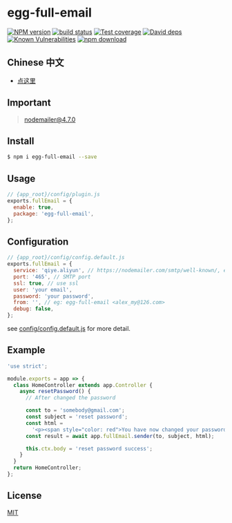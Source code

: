 # egg-full-email

[![NPM version][npm-image]][npm-url]
[![build status][travis-image]][travis-url]
[![Test coverage][codecov-image]][codecov-url]
[![David deps][david-image]][david-url]
[![Known Vulnerabilities][snyk-image]][snyk-url]
[![npm download][download-image]][download-url]

[npm-image]: https://img.shields.io/npm/v/egg-full-email.svg?style=flat-square
[npm-url]: https://npmjs.org/package/egg-full-email
[travis-image]: https://img.shields.io/travis/eggjs/egg-full-email.svg?style=flat-square
[travis-url]: https://travis-ci.org/eggjs/egg-full-email
[codecov-image]: https://img.shields.io/codecov/c/github/eggjs/egg-full-email.svg?style=flat-square
[codecov-url]: https://codecov.io/github/eggjs/egg-full-email?branch=master
[david-image]: https://img.shields.io/david/eggjs/egg-full-email.svg?style=flat-square
[david-url]: https://david-dm.org/eggjs/egg-full-email
[snyk-image]: https://snyk.io/test/npm/egg-full-email/badge.svg?style=flat-square
[snyk-url]: https://snyk.io/test/npm/egg-full-email
[download-image]: https://img.shields.io/npm/dm/egg-full-email.svg?style=flat-square
[download-url]: https://npmjs.org/package/egg-full-email

<!--
Description here.
-->

## Chinese 中文

- [点这里](./README.zh_CN.md)

## Important

> nodemailer@4.7.0

## Install

```bash
$ npm i egg-full-email --save
```

## Usage

```js
// {app_root}/config/plugin.js
exports.fullEmail = {
  enable: true,
  package: 'egg-full-email',
};
```

## Configuration

```js
// {app_root}/config/config.default.js
exports.fullEmail = {
  service: 'qiye.aliyun', // https://nodemailer.com/smtp/well-known/, eg: qiye.aliyun, 126
  port: '465', // SMTP port
  ssl: true, // use ssl
  user: 'your email',
  password: 'your password',
  from: '', // eg: egg-full-email <alex_my@126.com>
  debug: false,
};
```

see [config/config.default.js](config/config.default.js) for more detail.

## Example

```js
'use strict';

module.exports = app => {
  class HomeController extends app.Controller {
    async resetPassword() {
      // After changed the password

      const to = 'somebody@gmail.com';
      const subject = 'reset password';
      const html =
        '<p><span style="color: red">You have now changed your password. </span></p>';
      const result = await app.fullEmail.sender(to, subject, html);

      this.ctx.body = 'reset password success';
    }
  }
  return HomeController;
};
```

## License

[MIT](LICENSE)
